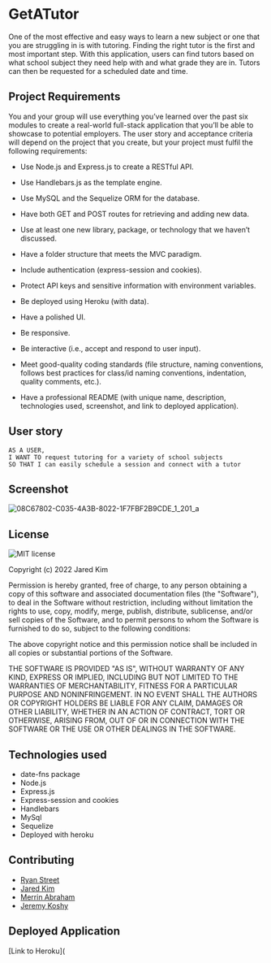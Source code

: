 # GetATutor
One of the most effective and easy ways to learn a new subject or one that you are struggling in is with tutoring. Finding the right tutor is the first and most important step. With this application, users can find tutors based on what school subject they need help with and what grade they are in. Tutors can then be requested for a scheduled date and time.
    
## Project Requirements
You and your group will use everything you’ve learned over the past six modules to create a real-world full-stack application that you’ll be able to showcase to potential employers. The user story and acceptance criteria will depend on the project that you create, but your project must fulfil the following requirements:

* Use Node.js and Express.js to create a RESTful API.

* Use Handlebars.js as the template engine.

* Use MySQL and the Sequelize ORM for the database.

* Have both GET and POST routes for retrieving and adding new data.

* Use at least one new library, package, or technology that we haven’t discussed.

* Have a folder structure that meets the MVC paradigm.

* Include authentication (express-session and cookies).

* Protect API keys and sensitive information with environment variables.

* Be deployed using Heroku (with data).

* Have a polished UI.

* Be responsive.

* Be interactive (i.e., accept and respond to user input).

* Meet good-quality coding standards (file structure, naming conventions, follows best practices for class/id naming conventions, indentation, quality comments, etc.).

* Have a professional README (with unique name, description, technologies used, screenshot, and link to deployed application).

## User story
  
```
AS A USER,
I WANT TO request tutoring for a variety of school subjects
SO THAT I can easily schedule a session and connect with a tutor
```

## Screenshot
  ![08C67802-C035-4A3B-8022-1F7FBF2B9CDE_1_201_a](https://user-images.githubusercontent.com/112911066/211423625-2aee90c3-8647-4a68-a9f9-caacc3f85104.jpeg)

  
## License 
 ![MIT license](https://img.shields.io/badge/License-MIT-blue.svg)

Copyright (c) 2022 Jared Kim

Permission is hereby granted, free of charge, to any person obtaining a copy
of this software and associated documentation files (the "Software"), to deal
in the Software without restriction, including without limitation the rights
to use, copy, modify, merge, publish, distribute, sublicense, and/or sell
copies of the Software, and to permit persons to whom the Software is
furnished to do so, subject to the following conditions:

The above copyright notice and this permission notice shall be included in all
copies or substantial portions of the Software.

THE SOFTWARE IS PROVIDED "AS IS", WITHOUT WARRANTY OF ANY KIND, EXPRESS OR
IMPLIED, INCLUDING BUT NOT LIMITED TO THE WARRANTIES OF MERCHANTABILITY,
FITNESS FOR A PARTICULAR PURPOSE AND NONINFRINGEMENT. IN NO EVENT SHALL THE
AUTHORS OR COPYRIGHT HOLDERS BE LIABLE FOR ANY CLAIM, DAMAGES OR OTHER
LIABILITY, WHETHER IN AN ACTION OF CONTRACT, TORT OR OTHERWISE, ARISING FROM,
OUT OF OR IN CONNECTION WITH THE SOFTWARE OR THE USE OR OTHER DEALINGS IN THE
SOFTWARE.

## Technologies used
 * date-fns package
 * Node.js
 * Express.js
 * Express-session and cookies
 * Handlebars
 * MySql
 * Sequelize
 * Deployed with heroku

## Contributing
 * [Ryan Street](https://github.com/RyStreet)
 * [Jared Kim](https://github.com/jkim011)
 * [Merrin Abraham](https://github.com/Mer2022)
 * [Jeremy Koshy](https://github.com/jbkoshy)
 
 ## Deployed Application
 [Link to Heroku](
